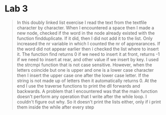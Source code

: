 # Lab 3

> In this doubly linked list exercise I read the text from the textfile character by character. When I encountered
a space then I made a new node, checked if the word in the node already existed with the function findduplicate.
If it did, then I did not add it to the list. Only increased the nr variable in which I counted the nr of apprearances.
If the word did not appear earlier then i checked the list where to insert it. The function find returns 0 if we need to insert
it at front, returns -1 if we need to insert at rear, and other value if we insert by key. I used the strcmpi function that is
not case sensitive. However, when the letters coincide but one is upper and one is a lower case character then I insert the
upper case one after the lower case letter.
If the string is not made up of letters then it automatically returns 0.
At the end I use the traverse functions to print the dll forwards and backwards.
A problem that I encountered was that the main function doesn't perform any operation that I write after the while loop.
I couldn't figure out why. So it doesn't print the lists either, only if i print them inside the while after every step



